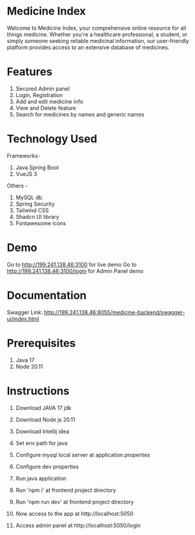 # Medicine Index

Welcome to Medicine Index, your comprehensive online resource for all 
things medicine. Whether you're a healthcare professional, a student, 
or simply someone seeking reliable medicinal information, our 
user-friendly platform provides access to an extensive database 
of medicines. 

# Features
1. Secured Admin panel
2. Login, Registration
3. Add and edit medicine info
4. View and Delete feature
5. Search for medicines by names and generic names

# Technology Used

Frameworks-
1. Java Spring Boot
2. VueJS 3

Others -
1. MySQL db
2. Spring Security
3. Tailwind CSS
4. Shadcn UI library
5. Fontawesome icons


# Demo
Go to http://199.241.138.46:3100 for live demo
Go to http://199.241.138.46:3100/login for Admin Panel demo

# Documentation
Swagger Link: http://199.241.138.46:8055/medicine-backend/swagger-ui/index.html

# Prerequisites

1. Java 17
2. Node 20.11

# Instructions

1. Download JAVA 17 jdk
2. Download Node js 20.11
3. Download Intellij idea
4. Set env path for java
5. Configure mysql local server at application.properties
6. Configure dev properties
7. Run java application
8. Run 'npm i' at frontend project directory
9. Run 'npm run dev' at frontend project directory
10. Now access to the app at http://localhost:5050

11. Access admin panel at http://localhost:5050/login